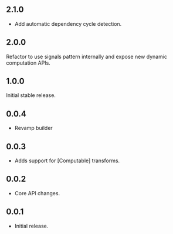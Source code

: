 ## 2.1.0

* Add automatic dependency cycle detection.

## 2.0.0

Refactor to use signals pattern internally and expose new dynamic computation APIs.

## 1.0.0

Initial stable release.

## 0.0.4

* Revamp builder

## 0.0.3

* Adds support for [Computable] transforms.

## 0.0.2

* Core API changes.

## 0.0.1

* Initial release.
